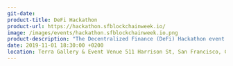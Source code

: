 ```yaml
---
git-date: 
product-title: DeFi Hackathon
product-url: https://hackathon.sfblockchainweek.io/
image: /images/events/hackathon.sfblockchainweek.io.png
product-description: "The Decentralized Finance (DeFi) Hackathon event is a three-day event that leverages open source software and decentralized networks to transform traditional financial products into trustless and transparent solutions without intermediaries."  
date: 2019-11-01 18:30:00 +0200
location: Terra Gallery & Event Venue 511 Harrison St, San Francisco, CA 94105
---
```

